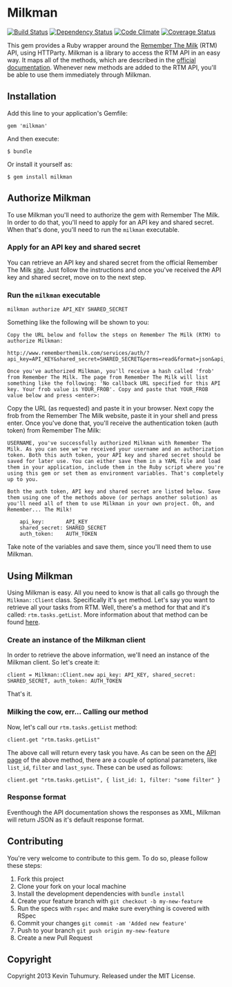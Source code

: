 # Milkman

[![Build Status](https://travis-ci.org/kevintuhumury/milkman.png?branch=master)](https://travis-ci.org/kevintuhumury/milkman)
[![Dependency Status](https://gemnasium.com/kevintuhumury/milkman.png)](https://gemnasium.com/kevintuhumury/milkman)
[![Code Climate](https://codeclimate.com/github/kevintuhumury/milkman.png)](https://codeclimate.com/github/kevintuhumury/milkman)
[![Coverage Status](https://coveralls.io/repos/kevintuhumury/milkman/badge.png?branch=master)](https://coveralls.io/r/kevintuhumury/milkman)

This gem provides a Ruby wrapper around the [Remember The Milk](https://www.rememberthemilk.com) (RTM) API, using HTTParty. Milkman is a library to access the RTM API in an easy way. It maps all of the methods, which are described in the [official documentation](https://www.rememberthemilk.com/services/api/methods/). Whenever new methods are added to the RTM API, you'll be able to use them immediately through Milkman.

## Installation

Add this line to your application's Gemfile:

    gem 'milkman'

And then execute:

    $ bundle

Or install it yourself as:

    $ gem install milkman

## Authorize Milkman

To use Milkman you'll need to authorize the gem with Remember The Milk. In order to do that, you'll need to apply for an API key and shared secret. When that's done, you'll need to run the `milkman` executable.

### Apply for an API key and shared secret

You can retrieve an API key and shared secret from the official Remember The Milk [site](https://www.rememberthemilk.com/services/api/keys.rtm). Just follow the instructions and once you've received the API key and shared secret, move on to the next step.

### Run the `milkman` executable

    milkman authorize API_KEY SHARED_SECRET
    
Something like the following will be shown to you:

    Copy the URL below and follow the steps on Remember The Milk (RTM) to authorize Milkman:

    http://www.rememberthemilk.com/services/auth/?api_key=API_KEY&shared_secret=SHARED_SECRET&perms=read&format=json&api_sig=08da0d11ef239318027364133ac1a644

    Once you've authorized Milkman, you'll receive a hash called 'frob' from Remember The Milk. The page from Remember The Milk will list something like the following: 'No callback URL specified for this API key. Your frob value is YOUR_FROB'. Copy and paste that YOUR_FROB value below and press <enter>:

Copy the URL (as requested) and paste it in your browser. Next copy the frob from the Remember The Milk website, paste it in your shell and press enter. Once you've done that, you'll receive the authentication token (auth token) from Remember The Milk:

    USERNAME, you've successfully authorized Milkman with Remember The Milk. As you can see we've received your username and an authorization token. Both this auth token, your API key and shared secret should be saved for later use. You can either save them in a YAML file and load them in your application, include them in the Ruby script where you're using this gem or set them as environment variables. That's completely up to you.

    Both the auth token, API key and shared secret are listed below. Save them using one of the methods above (or perhaps another solution) as you'll need all of them to use Milkman in your own project. Oh, and Remember... The Milk!

        api_key:       API_KEY
	    shared_secret: SHARED_SECRET
	    auth_token:    AUTH_TOKEN

Take note of the variables and save them, since you'll need them to use Milkman.

## Using Milkman

Using Milkman is easy. All you need to know is that all calls go through the `Milkman::Client` class. Specifically it's `get` method. Let's say you want to retrieve all your tasks from RTM. Well, there's a method for that and it's called: `rtm.tasks.getList`. More information about that method can be found [here](https://www.rememberthemilk.com/services/api/methods/rtm.tasks.getList.rtm).

### Create an instance of the Milkman client

In order to retrieve the above information, we'll need an instance of the Milkman client. So let's create it:

	client = Milkman::Client.new api_key: API_KEY, shared_secret: SHARED_SECRET, auth_token: AUTH_TOKEN
	
That's it.

### Milking the cow, err... Calling our method

Now, let's call our `rtm.tasks.getList` method:

	client.get "rtm.tasks.getList"
	
The above call will return every task you have. As can be seen on the [API page](https://www.rememberthemilk.com/services/api/methods/rtm.tasks.getList.rtm) of the above method, there are a couple of optional parameters, like `list_id`, `filter` and `last_sync`. These can be used as follows:

	client.get "rtm.tasks.getList", { list_id: 1, filter: "some filter" }

### Response format

Eventhough the API documentation shows the responses as XML, Milkman will return JSON as it's default response format.

## Contributing

You're very welcome to contribute to this gem. To do so, please follow these steps:

1. Fork this project
2. Clone your fork on your local machine
3. Install the development dependencies with `bundle install`
4. Create your feature branch with `git checkout -b my-new-feature`
5. Run the specs with `rspec` and make sure everything is covered with RSpec
6. Commit your changes `git commit -am 'Added new feature'`
7. Push to your branch `git push origin my-new-feature`
8. Create a new Pull Request

## Copyright

Copyright 2013 Kevin Tuhumury. Released under the MIT License.
